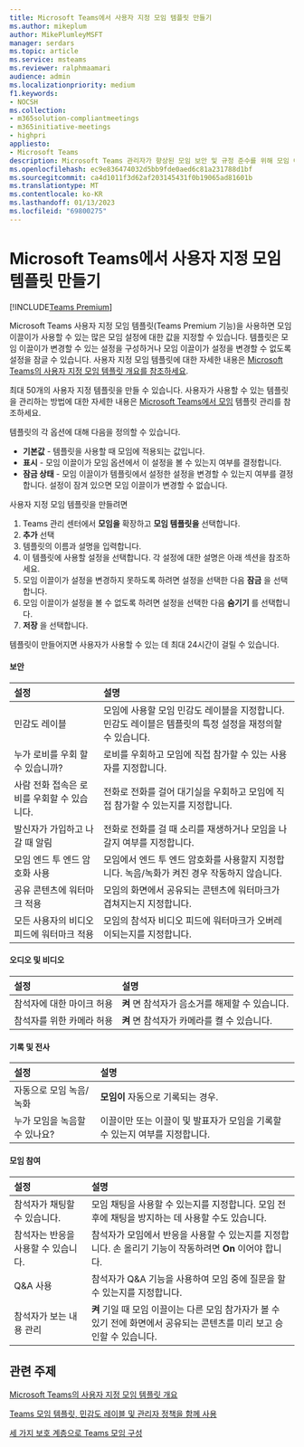 ```yaml
---
title: Microsoft Teams에서 사용자 지정 모임 템플릿 만들기
ms.author: mikeplum
author: MikePlumleyMSFT
manager: serdars
ms.topic: article
ms.service: msteams
ms.reviewer: ralphmaamari
audience: admin
ms.localizationpriority: medium
f1.keywords:
- NOCSH
ms.collection:
- m365solution-compliantmeetings
- m365initiative-meetings
- highpri
appliesto:
- Microsoft Teams
description: Microsoft Teams 관리자가 향상된 모임 보안 및 규정 준수를 위해 모임 이끌이 설정을 설정하거나 적용하는 사용자 지정 모임 템플릿을 만드는 방법을 알아봅니다.
ms.openlocfilehash: ec9e836474032d5bb9fde0aed6c81a231788d1bf
ms.sourcegitcommit: ca4d1011f3d62af203145431f0b19065ad81601b
ms.translationtype: MT
ms.contentlocale: ko-KR
ms.lasthandoff: 01/13/2023
ms.locfileid: "69800275"
---
```

# <a name="create-a-custom-meeting-template-in-microsoft-teams"></a>Microsoft Teams에서 사용자 지정 모임 템플릿 만들기

[!INCLUDE[Teams Premium](includes/teams-premium-ecm.md)]

Microsoft Teams 사용자 지정 모임 템플릿(Teams Premium 기능)을 사용하면 모임 이끌이가 사용할 수 있는 많은 모임 설정에 대한 값을 지정할 수 있습니다. 템플릿은 모임 이끌이가 변경할 수 있는 설정을 구성하거나 모임 이끌이가 설정을 변경할 수 없도록 설정을 잠글 수 있습니다. 사용자 지정 모임 템플릿에 대한 자세한 내용은 [Microsoft Teams의 사용자 지정 모임 템플릿 개요를 참조하세요](custom-meeting-templates-overview.md).

최대 50개의 사용자 지정 템플릿을 만들 수 있습니다. 사용자가 사용할 수 있는 템플릿을 관리하는 방법에 대한 자세한 내용은 [Microsoft Teams에서 모임](manage-meeting-templates.md) 템플릿 관리를 참조하세요.

템플릿의 각 옵션에 대해 다음을 정의할 수 있습니다.

- **기본값** - 템플릿을 사용할 때 모임에 적용되는 값입니다.
- **표시** - 모임 이끌이가 모임 옵션에서 이 설정을 볼 수 있는지 여부를 결정합니다. 
- **잠금 상태** - 모임 이끌이가 템플릿에서 설정한 설정을 변경할 수 있는지 여부를 결정합니다. 설정이 잠겨 있으면 모임 이끌이가 변경할 수 없습니다.

사용자 지정 모임 템플릿을 만들려면

1. Teams 관리 센터에서 **모임을** 확장하고 **모임 템플릿을** 선택합니다.
1. **추가** 선택
1. 템플릿의 이름과 설명을 입력합니다.
1. 이 템플릿에 사용할 설정을 선택합니다. 각 설정에 대한 설명은 아래 섹션을 참조하세요.
1. 모임 이끌이가 설정을 변경하지 못하도록 하려면 설정을 선택한 다음 **잠금** 을 선택합니다.
1. 모임 이끌이가 설정을 볼 수 없도록 하려면 설정을 선택한 다음 **숨기기** 를 선택합니다.
1. **저장** 을 선택합니다.

템플릿이 만들어지면 사용자가 사용할 수 있는 데 최대 24시간이 걸릴 수 있습니다.

#### <a name="security"></a>보안

|설정|설명|
|:------|:----------|
|민감도 레이블|모임에 사용할 모임 민감도 레이블을 지정합니다. 민감도 레이블은 템플릿의 특정 설정을 재정의할 수 있습니다.|
|누가 로비를 우회 할 수 있습니까?|로비를 우회하고 모임에 직접 참가할 수 있는 사용자를 지정합니다.|
|사람 전화 접속은 로비를 우회할 수 있습니다.|전화로 전화를 걸어 대기실을 우회하고 모임에 직접 참가할 수 있는지를 지정합니다.|
|발신자가 가입하고 나갈 때 알림|전화로 전화를 걸 때 소리를 재생하거나 모임을 나갈지 여부를 지정합니다.|
|모임 엔드 투 엔드 암호화 사용|모임에서 엔드 투 엔드 암호화를 사용할지 지정합니다. 녹음/녹화가 켜진 경우 작동하지 않습니다.|
|공유 콘텐츠에 워터마크 적용|모임의 화면에서 공유되는 콘텐츠에 워터마크가 겹쳐지는지 지정합니다.|
|모든 사용자의 비디오 피드에 워터마크 적용|모임의 참석자 비디오 피드에 워터마크가 오버레이되는지를 지정합니다.|

#### <a name="audio-and-video"></a>오디오 및 비디오

|설정|설명|
|:------|:----------|
|참석자에 대한 마이크 허용|**켜** 면 참석자가 음소거를 해제할 수 있습니다.|
|참석자를 위한 카메라 허용|**켜** 면 참석자가 카메라를 켤 수 있습니다.|

#### <a name="recording-and-transcription"></a>기록 및 전사

|설정|설명|
|:------|:----------|
|자동으로 모임 녹음/녹화|**모임이** 자동으로 기록되는 경우.|
|누가 모임을 녹음할 수 있나요?|이끌이만 또는 이끌이 및 발표자가 모임을 기록할 수 있는지 여부를 지정합니다.|

#### <a name="meeting-engagement"></a>모임 참여

|설정|설명|
|:------|:----------|
|참석자가 채팅할 수 있습니다.|모임 채팅을 사용할 수 있는지를 지정합니다. 모임 전후에 채팅을 방지하는 데 사용할 수도 있습니다.|
|참석자는 반응을 사용할 수 있습니다.|참석자가 모임에서 반응을 사용할 수 있는지를 지정합니다. 손 올리기 기능이 작동하려면 **On** 이어야 합니다.|
|Q&A 사용|참석자가 Q&A 기능을 사용하여 모임 중에 질문을 할 수 있는지를 지정합니다.|
|참석자가 보는 내용 관리|**켜** 기일 때 모임 이끌이는 다른 모임 참가자가 볼 수 있기 전에 화면에서 공유되는 콘텐츠를 미리 보고 승인할 수 있습니다.|

## <a name="related-topics"></a>관련 주제

[Microsoft Teams의 사용자 지정 모임 템플릿 개요](custom-meeting-templates-overview.md)

[Teams 모임 템플릿, 민감도 레이블 및 관리자 정책을 함께 사용](meeting-templates-sensitivity-labels-policies.md)

[세 가지 보호 계층으로 Teams 모임 구성](configure-meetings-three-tiers-protection.md)
